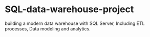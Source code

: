 # SQL-data-warehouse-project
building a modern data warehouse with SQL Server, Including ETL processes, Data modeling and analytics.
